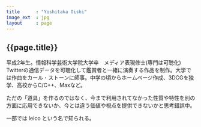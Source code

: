 ```yaml
---
title      : "Yoshitaka Oishi"
image_ext  : jpg
layout     : page
---
```


## {{page.title}}

平成2年生。情報科学芸術大学院大学卒　メディア表現修士(専門は可聴化)
Twitterの通信データを可聴化して鑑賞者と一緒に演奏する作品を制作。大学では作曲をカール・ストーンに師事。中学の頃からホームページ作成、3DCGを独学、高校からC/C++、Maxなど。

ただの「道具」を作るのではなく、今まで利用されてなかった性質や特性を別の方面に応用できないか、今とは違う価値や視点を提供できないかと思考錯誤中。

一部では leico という名で知られる。
